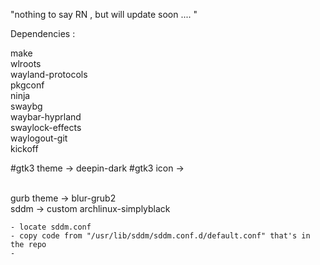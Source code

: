 "nothing to say RN , but will update soon .... "

Dependencies :

make <br>
wlroots <br>
wayland-protocols <br>
pkgconf <br>
ninja <br>
swaybg <br>
waybar-hyprland <br>
swaylock-effects <br>
waylogout-git <br>
kickoff <br>


#gtk3 theme -> deepin-dark
#gtk3 icon -> 

 <br>
gurb theme -> blur-grub2
<br>
sddm -> custom archlinux-simplyblack   
   	
	- locate sddm.conf 	
	- copy code from "/usr/lib/sddm/sddm.conf.d/default.conf" that's in the repo 	
	- 	


